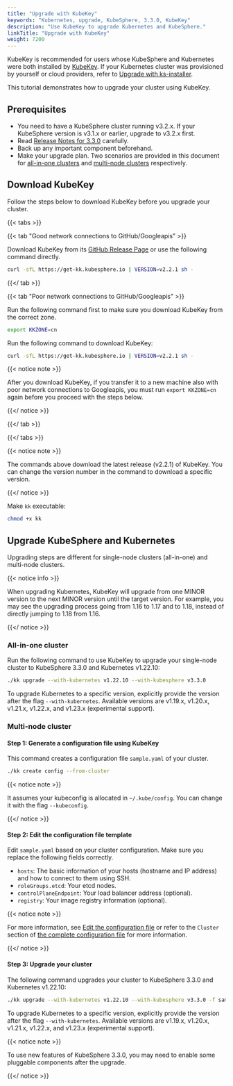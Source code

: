 ```yaml
---
title: "Upgrade with KubeKey"
keywords: "Kubernetes, upgrade, KubeSphere, 3.3.0, KubeKey"
description: "Use KubeKey to upgrade Kubernetes and KubeSphere."
linkTitle: "Upgrade with KubeKey"
weight: 7200
---
```

KubeKey is recommended for users whose KubeSphere and Kubernetes were both installed by [KubeKey](../../installing-on-linux/introduction/kubekey/). If your Kubernetes cluster was provisioned by yourself or cloud providers, refer to [Upgrade with ks-installer](../upgrade-with-ks-installer/).

This tutorial demonstrates how to upgrade your cluster using KubeKey.

## Prerequisites

- You need to have a KubeSphere cluster running v3.2.x. If your KubeSphere version is v3.1.x or earlier, upgrade to v3.2.x first.
- Read [Release Notes for 3.3.0](../../../v3.3/release/release-v330/) carefully.
- Back up any important component beforehand.
- Make your upgrade plan. Two scenarios are provided in this document for [all-in-one clusters](#all-in-one-cluster) and [multi-node clusters](#multi-node-cluster) respectively.

## Download KubeKey

Follow the steps below to download KubeKey before you upgrade your cluster.

{{< tabs >}}

{{< tab "Good network connections to GitHub/Googleapis" >}}

Download KubeKey from its [GitHub Release Page](https://github.com/kubesphere/kubekey/releases) or use the following command directly.

```bash
curl -sfL https://get-kk.kubesphere.io | VERSION=v2.2.1 sh -
```

{{</ tab >}}

{{< tab "Poor network connections to GitHub/Googleapis" >}}

Run the following command first to make sure you download KubeKey from the correct zone.

```bash
export KKZONE=cn
```

Run the following command to download KubeKey:

```bash
curl -sfL https://get-kk.kubesphere.io | VERSION=v2.2.1 sh -
```

{{< notice note >}}

After you download KubeKey, if you transfer it to a new machine also with poor network connections to Googleapis, you must run `export KKZONE=cn` again before you proceed with the steps below.

{{</ notice >}} 

{{</ tab >}}

{{</ tabs >}}

{{< notice note >}}

The commands above download the latest release (v2.2.1) of KubeKey. You can change the version number in the command to download a specific version.

{{</ notice >}} 

Make `kk` executable:

```bash
chmod +x kk
```

## Upgrade KubeSphere and Kubernetes

Upgrading steps are different for single-node clusters (all-in-one) and multi-node clusters.

{{< notice info >}}

When upgrading Kubernetes, KubeKey will upgrade from one MINOR version to the next MINOR version until the target version. For example, you may see the upgrading process going from 1.16 to 1.17 and to 1.18, instead of directly jumping to 1.18 from 1.16.

{{</ notice >}}

### All-in-one cluster

Run the following command to use KubeKey to upgrade your single-node cluster to KubeSphere 3.3.0 and Kubernetes v1.22.10:

```bash
./kk upgrade --with-kubernetes v1.22.10 --with-kubesphere v3.3.0
```

To upgrade Kubernetes to a specific version, explicitly provide the version after the flag `--with-kubernetes`. Available versions are v1.19.x, v1.20.x, v1.21.x, v1.22.x, and v1.23.x (experimental support).

### Multi-node cluster

#### Step 1: Generate a configuration file using KubeKey

This command creates a configuration file `sample.yaml` of your cluster.

```bash
./kk create config --from-cluster
```

{{< notice note >}}

It assumes your kubeconfig is allocated in `~/.kube/config`. You can change it with the flag `--kubeconfig`.

{{</ notice >}}

#### Step 2: Edit the configuration file template

Edit `sample.yaml` based on your cluster configuration. Make sure you replace the following fields correctly.

- `hosts`: The basic information of your hosts (hostname and IP address) and how to connect to them using SSH.
- `roleGroups.etcd`: Your etcd nodes.
- `controlPlaneEndpoint`: Your load balancer address (optional).
- `registry`: Your image registry information (optional).

{{< notice note >}}

For more information, see [Edit the configuration file](../../installing-on-linux/introduction/multioverview/#2-edit-the-configuration-file) or refer to the `Cluster` section of [the complete configuration file](https://github.com/kubesphere/kubekey/blob/release-1.2/docs/config-example.md) for more information.

{{</ notice >}}

#### Step 3: Upgrade your cluster
The following command upgrades your cluster to KubeSphere 3.3.0 and Kubernetes v1.22.10:

```bash
./kk upgrade --with-kubernetes v1.22.10 --with-kubesphere v3.3.0 -f sample.yaml
```

To upgrade Kubernetes to a specific version, explicitly provide the version after the flag `--with-kubernetes`. Available versions are v1.19.x, v1.20.x, v1.21.x, v1.22.x, and v1.23.x (experimental support).

{{< notice note >}}

To use new features of KubeSphere 3.3.0, you may need to enable some pluggable components after the upgrade.

{{</ notice >}} 